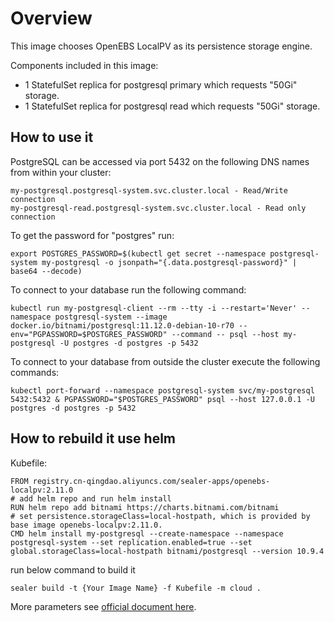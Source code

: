 # Overview

This image chooses OpenEBS LocalPV as its persistence storage engine.

Components included in this image:

* 1 StatefulSet replica for postgresql primary which requests "50Gi" storage.
* 1 StatefulSet replica for postgresql read which requests "50Gi" storage.

## How to use it

PostgreSQL can be accessed via port 5432 on the following DNS names from within your cluster:

```
my-postgresql.postgresql-system.svc.cluster.local - Read/Write connection
my-postgresql-read.postgresql-system.svc.cluster.local - Read only connection
```

To get the password for "postgres" run:

```
export POSTGRES_PASSWORD=$(kubectl get secret --namespace postgresql-system my-postgresql -o jsonpath="{.data.postgresql-password}" | base64 --decode)
```

To connect to your database run the following command:

```
kubectl run my-postgresql-client --rm --tty -i --restart='Never' --namespace postgresql-system --image docker.io/bitnami/postgresql:11.12.0-debian-10-r70 --env="PGPASSWORD=$POSTGRES_PASSWORD" --command -- psql --host my-postgresql -U postgres -d postgres -p 5432
```

To connect to your database from outside the cluster execute the following commands:

```
kubectl port-forward --namespace postgresql-system svc/my-postgresql 5432:5432 & PGPASSWORD="$POSTGRES_PASSWORD" psql --host 127.0.0.1 -U postgres -d postgres -p 5432
```

## How to rebuild it use helm

Kubefile:

```shell
FROM registry.cn-qingdao.aliyuncs.com/sealer-apps/openebs-localpv:2.11.0
# add helm repo and run helm install
RUN helm repo add bitnami https://charts.bitnami.com/bitnami
# set persistence.storageClass=local-hostpath, which is provided by base image openebs-localpv:2.11.0.
CMD helm install my-postgresql --create-namespace --namespace postgresql-system --set replication.enabled=true --set global.storageClass=local-hostpath bitnami/postgresql --version 10.9.4
```

run below command to build it

```shell
sealer build -t {Your Image Name} -f Kubefile -m cloud .
```

More parameters see [official document here](https://artifacthub.io/packages/helm/bitnami/postgresql).